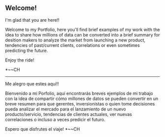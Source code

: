 ## Welcome! 

I'm glad that you are here!! 

Welcome to my Portfolio, here you'll find brief examples of my work with the idea to share how millions of data can be converted into a brief summary for desition makers to analyze the market from launching a new product, tendencies of past/current clients, correlations or even sometimes predicting the future.

Enjoy the ride! 

*~~CH


----------

Me alegro que estes aqui!! 

Bienvenido a mi Porfolio, aquí encontrarás breves ejemplos de mi trabajo con la idea de compartir cómo millones de datos se pueden convertir en un breve resumen para que gerentes, inversionistas o quien tome decisiones pueda analizar el mercado para el lanzamiento de un nuevo producto/servicio, tendencias de clientes actuales, ver nuevas correlaciones o incluso a veces predicir el futuro.

Espero que disfrutes el viaje! 
*~~CH
